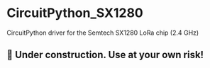 # CircuitPython_SX1280
CircuitPython driver for the Semtech SX1280 LoRa chip (2.4 GHz)

## 🚧 Under construction. Use at your own risk!
